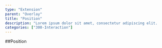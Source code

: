 ```yaml
---
type: "Extension"
parent: "Overlay"
title: "Position"
description: "Lorem ipsum dolor sit amet, consectetur adipiscing elit. Nunc tempus laoreet leo sit amet iaculis."
categories: ["300-Interaction"]
---
```


##Position

<demo>
  <demovanilla src="inline/extension/overlay/position">
  </demovanilla>
</demo>

